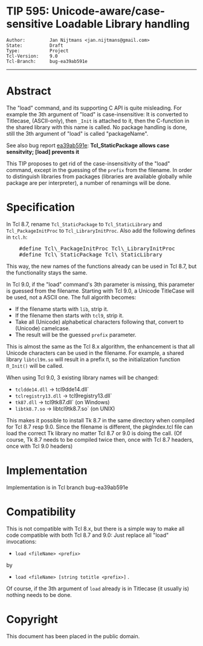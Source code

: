 # TIP 595: Unicode-aware/case-sensitive Loadable Library handling
	Author:         Jan Nijtmans <jan.nijtmans@gmail.com>
	State:          Draft
	Type:           Project
	Tcl-Version:    9.0
	Tcl-Branch:     bug-ea39ab591e
-----
# Abstract

The "load" command, and its supporting C API is quite misleading. For example
the 3th argument of "load" is case-insensitive: It is converted to Titlecase,
(ASCII-only), then `_Init` is attached to it, then the C-function in the
shared library with this name is called. No package handling is done,
still the 3th argument of "load" is called "packageName".

See also bug report [ea39ab591e](https://core.tcl-lang.org/tcl/info/ea39ab591e):
<b>Tcl_StaticPackage allows case sensitvity; [load] prevents it</b>

This TIP proposes to get rid of the case-insensitivity of the "load"
command, except in the guessing of the `prefix` from the filename.
In order to distinguish libraries from packages (libraries are
available globally while package are per interpreter), a number
of renamings will be done.

# Specification

In Tcl 8.7, rename `Tcl_StaticPackage` to `Tcl_StaticLibrary` and
`Tcl_PackageInitProc` to `Tcl_LibraryInitProc`. Also add the
following defines in `tcl.h`:
<pre>
    #define Tcl\_PackageInitProc Tcl\_LibraryInitProc
    #define Tcl\_StaticPackage Tcl\_StaticLibrary
</pre>
This way, the new names of the functions already can be used
in Tcl 8.7, but the functionality stays the same.

In Tcl 9.0, if the "load" command's 3th parameter is missing,
this parameter is guessed from the filename. Starting with
Tcl 9.0, a Unicode TitleCase will be used, not a ASCII one.
The full algorith becomes:

  * If the filename starts with `lib`, strip it.
  * If the filename then starts with `tcl9`, strip it.
  * Take all (Unicode) alphabetical characters following
    that, convert to (Unicode) camelcase.
  * The result will be the guessed `prefix` parameter.

This is almost the same as the Tcl 8.x algorithm, the
enhancement is that all Unicode characters can be used
in the filename. For example, a shared library `libtcl9π.so`
will result in a prefix `Π`, so the initialization function
`Π_Init()` will be called.

When using Tcl 9.0, 3 existing library names will be changed:

  * `tcldde14.dll` -> tcl9dde14.dll`
  * `tclregistry13.dll` -> tcl9registry13.dll`
  * `tk87.dll` -> tcl9tk87.dll` (on Windows)
  * `libtk8.7.so` -> libtcl9tk8.7.so` (on UNIX)

This makes it possible to install Tk 8.7 in the same
directory when compiled for Tcl 8.7 resp 9.0. Since
the filename is different, the pkgIndex.tcl file can
load the correct Tk library no matter Tcl 8.7 or 9.0
is doing the call. (Of course, Tk 8.7 needs to be
compiled twice then, once with Tcl 8.7 headers, once
with Tcl 9.0 headers)

# Implementation

Implementation is in Tcl branch bug-ea39ab591e

# Compatibility

This is not compatible with Tcl 8.x, but there is a simple way to
make all code compatible with both Tcl 8.7 and 9.0: Just replace
all "load" invocations:

  * `load <fileName> <prefix>`

by

  * `load <fileName> [string totitle <prefix>]`
.

Of course, if the 3th argument of `load` already is in Titlecase
(it usually is) nothing needs to be done.

# Copyright

This document has been placed in the public domain.
